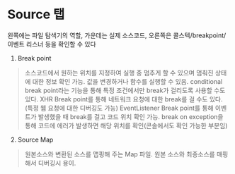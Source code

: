 #  Source 탭
왼쪽에는 파일 탐색기의 역할, 가운데는 실제 소스코드, 오른쪽은 콜스텍/breakpoint/이벤트 리스너 등을 확인할 수 있다

1. Break point
> 소스코드에서 원하는 위치를 지정하여 실행 중 멈추게 할 수 있으며 멈춰진 상태에 대한 정보 확인 가능.
> 값을 변경하거나 함수를 실행할 수 있음.
> conditional break point라는 기능을 통해 특정 조건에서만 break가 걸리도록 사용할 수도 있다.
> XHR Break point를 통해 네트워크 요청에 대한 break를 걸 수도 있다. (특정 웹 요청에 대한 디버깅도 가능)
> EventListener Break point를 통해 이벤트가 발생했을 때 break를 걸고 코드 위치 확인 가능.
> break on exception을 통해 코드에 에러가 발생하면 해당 위치를 확인(콘솔에서도 확인 가능한 부분임)

2. Source Map
> 원본소스와 변환된 소스를 맵핑해 주는 Map 파일.
> 원본 소스와 최종소스를 매핑해서 디버깅시 용이.
